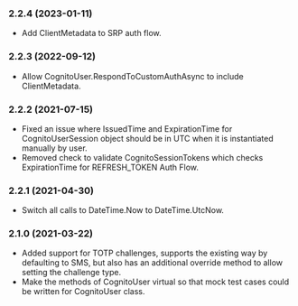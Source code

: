 ### 2.2.4 (2023-01-11)
* Add ClientMetadata to SRP auth flow.

### 2.2.3 (2022-09-12)
* Allow CognitoUser.RespondToCustomAuthAsync to include ClientMetadata.

### 2.2.2 (2021-07-15)
* Fixed an issue where IssuedTime and ExpirationTime for CognitoUserSession object should be in UTC when it is instantiated manually by user.
* Removed check to validate CognitoSessionTokens which checks ExpirationTime for REFRESH_TOKEN Auth Flow.

### 2.2.1 (2021-04-30)
* Switch all calls to DateTime.Now to DateTime.UtcNow.

### 2.1.0 (2021-03-22)
* Added support for TOTP challenges, supports the existing way by defaulting to SMS, but also has an additional override method to allow setting the challenge type.
* Make the methods of CognitoUser virtual so that mock test cases could be written for CognitoUser class.
